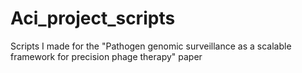 # Aci_project_scripts
Scripts I made for the "Pathogen genomic surveillance as a scalable framework for precision phage therapy" paper
